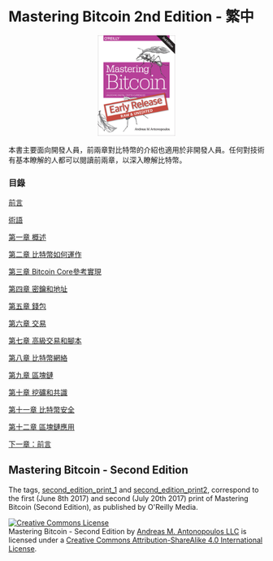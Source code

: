 # Mastering Bitcoin 2nd Edition - 繁中

<center>
<img src="https://raw.githubusercontent.com/bitcoinbook/bitcoinbook/develop/images/cover.png" width="30%" height="30%" />
</center>

本書主要面向開發人員，前兩章對比特幣的介紹也適用於非開發人員。任何對技術有基本瞭解的人都可以閱讀前兩章，以深入瞭解比特幣。

### 目錄

[前言](前言.asciidoc)

[術語](術語.asciidoc)

[第一章 概述](第一章.asciidoc)

[第二章 比特幣如何運作](第二章.asciidoc)

[第三章 Bitcoin Core參考實現](第三章.asciidoc)

[第四章 密鑰和地址](第四章.asciidoc)

[第五章 錢包](第五章.asciidoc)

[第六章 交易](第六章.asciidoc)

[第七章 高級交易和腳本](第七章.asciidoc)

[第八章 比特幣網絡](第八章.asciidoc)

[第九章 區塊鏈](第九章.asciidoc)

[第十章 挖礦和共識](第十章.asciidoc)

[第十一章 比特幣安全](第十一章.asciidoc)

[第十二章 區塊鏈應用](第十二章.asciidoc)


[下一章：前言](前言.asciidoc)

## Mastering Bitcoin - Second Edition

The tags, [second_edition_print_1](https://github.com/bitcoinbook/bitcoinbook/releases/tag/second_edition_print_1) and  [second_edition_print2](https://github.com/bitcoinbook/bitcoinbook/releases/tag/second_edition_print2), correspond to the first (June 8th 2017) and second (July 20th 2017) print of Mastering Bitcoin (Second Edition), as published by O'Reilly Media.

<a rel="license" href="http://creativecommons.org/licenses/by-sa/4.0/"><img alt="Creative Commons License" style="border-width:0" src="https://i.creativecommons.org/l/by-sa/4.0/88x31.png" /></a><br /><span xmlns:dct="http://purl.org/dc/terms/" href="http://purl.org/dc/dcmitype/Text" property="dct:title" rel="dct:type">Mastering Bitcoin - Second Edition</span> by <a xmlns:cc="http://creativecommons.org/ns#" href="https://antonopoulos.com/" property="cc:attributionName" rel="cc:attributionURL">Andreas M. Antonopoulos LLC</a> is licensed under a <a rel="license" href="http://creativecommons.org/licenses/by-sa/4.0/">Creative Commons Attribution-ShareAlike 4.0 International License</a>.